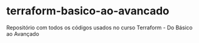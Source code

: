 # terraform-basico-ao-avancado
Repositório com todos os códigos usados no curso Terraform - Do Básico ao Avançado
